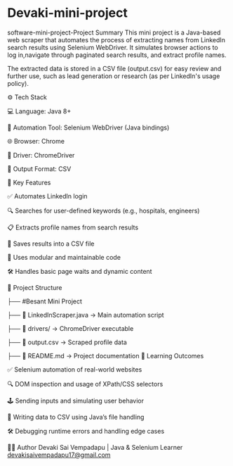 # Devaki-mini-project

software-mini-project-Project Summary This mini project is a Java-based web scraper that automates the process of extracting names from LinkedIn search results using Selenium WebDriver. It simulates browser actions to log in,navigate through paginated search results, and extract profile names.

The extracted data is stored in a CSV file (output.csv) for easy review and further use, such as lead generation or research (as per LinkedIn's usage policy).

⚙️ Tech Stack

💻 Language: Java 8+

🧪 Automation Tool: Selenium WebDriver (Java bindings)

🌐 Browser: Chrome

🧭 Driver: ChromeDriver

📄 Output Format: CSV

🔑 Key Features

✅ Automates LinkedIn login

🔍 Searches for user-defined keywords (e.g., hospitals, engineers)

📋 Extracts profile names from search results

💾 Saves results into a CSV file

🧠 Uses modular and maintainable code

🛠️ Handles basic page waits and dynamic content


📁 Project Structure

├── #Besant Mini Project

├── 📄 LinkedInScraper.java → Main automation script

├── 📁 drivers/ → ChromeDriver executable

├── 📄 output.csv → Scraped profile data

├── 📄 README.md → Project documentation 🧪 Learning Outcomes


✅ Selenium automation of real-world websites

🔍 DOM inspection and usage of XPath/CSS selectors

🕹️ Sending inputs and simulating user behavior

📄 Writing data to CSV using Java’s file handling

🛠️ Debugging runtime errors and handling edge cases

👩‍💻 Author Devaki Sai Vempadapu | Java & Selenium Learner devakisaivempadapu17@gmail.com
